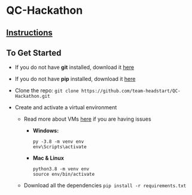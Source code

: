 # QC-Hackathon

## [Instructions](https://docs.google.com/document/d/1-GXiO6E5NOCNMW6F4Rx30M4DwjP8XWDZTOwPTRIF0Eg/edit?usp=sharing) 

## To Get Started

 - If you do not have **git** installed, download it [here](https://git-scm.com/downloads)
 - If you do not have **pip** installed, download it [here](https://pip.pypa.io/en/stable/installing/)
 
- Clone the repo: `git clone https://github.com/team-headstart/QC-Hackathon.git`
 
- Create and activate a virtual environment
    - Read more about VMs [here](https://packaging.python.org/guides/installing-using-pip-and-virtual-environments/) if you are having issues 
      
      - **Windows:**
        ```
        py -3.8 -m venv env
        env\Scripts\activate
        ```
      - **Mac & Linux**
        ```
        python3.8 -m venv env
        source env/bin/activate
        ```   
  
  - Download all the dependencies `pip install -r requirements.txt` 
